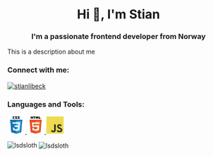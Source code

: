 <h1 align="center">Hi 👋, I'm Stian</h1>
<h3 align="center">I'm a passionate frontend developer from Norway</h3>
<p align="left">This is a description about me </p>

<h3 align="left">Connect with me:</h3>
<p align="left">
<a href="https://twitter.com/stianlibeck" target="blank"><img align="center" src="https://raw.githubusercontent.com/rahuldkjain/github-profile-readme-generator/master/src/images/icons/Social/twitter.svg" alt="stianlibeck" height="30" width="40" /></a>
</p>

<h3 align="left">Languages and Tools:</h3>
<p align="left"> <a href="https://www.w3schools.com/css/" target="_blank" rel="noreferrer"> <img src="https://raw.githubusercontent.com/devicons/devicon/master/icons/css3/css3-original-wordmark.svg" alt="css3" width="40" height="40"/> </a> <a href="https://www.w3.org/html/" target="_blank" rel="noreferrer"> <img src="https://raw.githubusercontent.com/devicons/devicon/master/icons/html5/html5-original-wordmark.svg" alt="html5" width="40" height="40"/> </a> <a href="https://developer.mozilla.org/en-US/docs/Web/JavaScript" target="_blank" rel="noreferrer"> <img src="https://raw.githubusercontent.com/devicons/devicon/master/icons/javascript/javascript-original.svg" alt="javascript" width="40" height="40"/> </a> </p>

<p><img align="left" src="https://github-readme-stats.vercel.app/api/top-langs?username=lsdsloth&show_icons=true&theme=dracula&locale=en&layout=compact" alt="lsdsloth" /></p>

<p>&nbsp;<img align="center" src="https://github-readme-stats.vercel.app/api?username=lsdsloth&show_icons=true&theme=dracula&locale=en" alt="lsdsloth" /></p>

